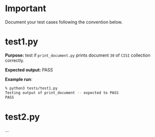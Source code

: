 # Important

Document your test cases following the convention below.

# test1.py

**Purpose:** test if `print_document.py` prints document `30` of `CISI` collection correctly.

**Expected output:** PASS

**Example run**:

```bash
% python3 tests/test1.py
Testing output of print_document -- expected to PASS
PASS
```

# test2.py

...